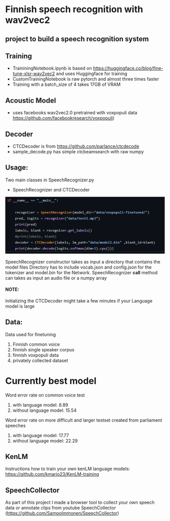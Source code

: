 # Finnish speech recognition with wav2vec2

## project to build a speech recognition system

## Training
- TraininingNotebook.ipynb is based on https://huggingface.co/blog/fine-tune-xlsr-wav2vec2 and uses Huggingface for training
- CustomTrainingNotebook is raw pytorch and almost three times faster
- Training with a batch_size of 4 takes 17GB of VRAM

## Acoustic Model
- uses facebooks wav2vec2.0 pretrained with voxpopuli data https://github.com/facebookresearch/voxpopuli)

## Decoder

- CTCDecoder is from https://github.com/parlance/ctcdecode
- sample_decode.py has simple ctcbeamsearch with raw numpy 

## Usage:

Two main classes in SpeechRecognizer.py
- SpeechRecognizer and CTCDecoder

![alt text](https://github.com/SampoImmonen/Finnish-SpeechRecognition/blob/main/images/sample.PNG)

SpeechRecognizer constructor takes as input a directory that contains the model files
Directory has to include vocab.json and config.json for the tokenizer and model.bin for the Network.
SpeechRecognizer __call__ method can takes as input an audio file or a numpy array

#### NOTE: 
Initializing the CTCDecoder might take a few minutes if your Language model is large

## Data:
Data used for finetuning
1. Finnish common voice
2. finnish single speaker corpus 
3. finnish voxpopuli data
4. privately collected dataset

# Currently best model
Word error rate on common voice test
1. with language model: 8.89
2. without language model: 15.54

Word error rate on more difficult and larger testset created from parliament speeches
1. with language model: 17.77
2. without language model: 22.29

## KenLM

Instructions how to train your own kenLM language models: https://github.com/kmario23/KenLM-training

## SpeechCollector

As part of this project I made a browser tool to collect your own speech data or annotate clips from youtube
SpeechCollector (https://github.com/SampoImmonen/SpeechCollector)
